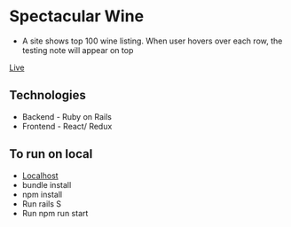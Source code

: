 # Spectacular Wine 

* A site shows top 100 wine listing. When user hovers over each row, the testing note will appear on top

[Live](https://spectacular-wine.herokuapp.com/)

## Technologies 

* Backend - Ruby on Rails
* Frontend - React/ Redux 

## To run on local
* [Localhost](http://localhost:3000)
* bundle install
* npm install
* Run rails S
* Run npm run start